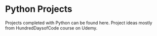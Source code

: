 # Python Projects

Projects completed with Python can be found here. Project ideas mostly from HundredDaysofCode course on Udemy.
